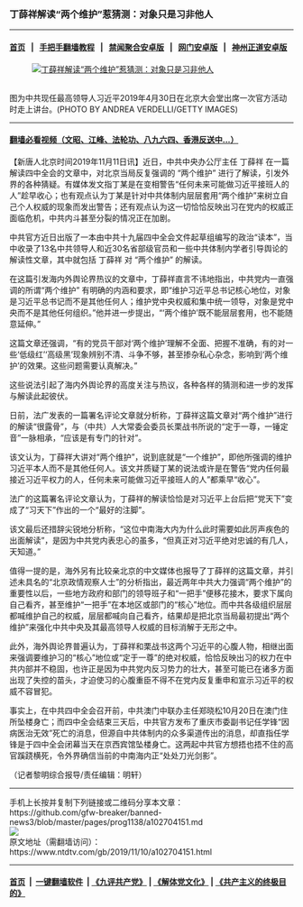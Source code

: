 ### 丁薛祥解读“两个维护”惹猜测：对象只是习非他人
------------------------

#### [首页](https://github.com/gfw-breaker/banned-news3/blob/master/README.md) &nbsp;&nbsp;|&nbsp;&nbsp; [手把手翻墙教程](https://github.com/gfw-breaker/guides/wiki) &nbsp;&nbsp;|&nbsp;&nbsp; [禁闻聚合安卓版](https://github.com/gfw-breaker/bn-android) &nbsp;&nbsp;|&nbsp;&nbsp; [网门安卓版](https://github.com/oGate2/oGate) &nbsp;&nbsp;|&nbsp;&nbsp; [神州正道安卓版](https://github.com/SzzdOgate/update) 



<div><div class="featured_image">
 <a href="https://i.ntdtv.com/assets/uploads/2019/11/GettyImages-1145970613.jpg" target="_blank">
  <figure>
   <img alt="丁薛祥解读“两个维护”惹猜测：对象只是习非他人" src="https://i.ntdtv.com/assets/uploads/2019/11/GettyImages-1145970613-800x450.jpg"/>
  </figure><br/>
 </a>
 <span class="caption">
  图为中共现任最高领导人习近平2019年4月30日在北京大会堂出席一次官方活动时走上讲台。(PHOTO BY ANDREA VERDELLI/GETTY IMAGES)
 </span>
</div>
</div><hr/>

#### [翻墙必看视频（文昭、江峰、法轮功、八九六四、香港反送中...）](https://github.com/gfw-breaker/banned-news3/blob/master/pages/links.md)

<div><div class="post_content" itemprop="articleBody">
 <p>
  【新唐人北京时间2019年11月11日讯】近日，中共中央办公厅主任
  <ok href="https://www.ntdtv.com/gb/丁薛祥.htm">
   丁薛祥
  </ok>
  在一篇解读四中全会的文章中，对北京当局反复强调的
  <ok href="https://www.ntdtv.com/gb/“两个维护”.htm">
   “两个维护”
  </ok>
  进行了解读，引发外界的各种猜疑。有媒体发文指丁某是在变相警告“任何未来可能做习近平接班人的人”趁早收心；也有观点认为丁某是针对中共体制内层层套用“两个维护”来树立自己个人权威的现象而发出警告；还有观点认为这一切恰恰反映出习在党内的权威正面临危机，中共内斗甚至分裂的情况正在加剧。
 </p>
 <p>
  中共官方近日出版了一本由中共十九届四中全会文件起草组编写的政治“读本”，当中收录了13名中共领导人和近30名省部级官员和一些中共体制内学者引导舆论的解读性文章，其中就包括
  <ok href="https://www.ntdtv.com/gb/丁薛祥.htm">
   丁薛祥
  </ok>
  对
  <ok href="https://www.ntdtv.com/gb/“两个维护”.htm">
   “两个维护”
  </ok>
  的解读。
 </p>
 <p>
  在这篇引发海内外舆论界热议的文章中，丁薛祥直言不讳地指出，中共党内一直强调的所谓“两个维护” 有明确的内涵和要求，即“维护习近平总书记核心地位，对象是习近平总书记而不是其他任何人；维护党中央权威和集中统一领导，对象是党中央而不是其他任何组织。”他并进一步提出，“‘两个维护’既不能层层套用，也不能随意延伸。”
 </p>
 <p>
  这篇文章还强调，“有的党员干部对‘两个维护’理解不全面、把握不准确，有的对一些‘低级红’‘高级黑’现象辨别不清、斗争不够，甚至掺杂私心杂念，影响到‘两个维护’的效果。这些问题需要认真解决。”
 </p>
 <p>
  这些说法引起了海内外舆论界的高度关注与热议，各种各样的猜测和进一步的发挥与解读此起彼伏。
 </p>
 <p>
  日前，法广发表的一篇署名评论文章就分析称，丁薛祥这篇文章对“两个维护”进行的解读“很露骨”，与（中共）人大常委会委员长栗战书所说的“定于一尊，一锤定音”一脉相承，“应该是有专门的针对”。
 </p>
 <p>
  该文认为，丁薛祥大讲对“两个维护”，说到底就是“一个维护”，即他所强调的维护习近平本人而不是其他任何人。该文并质疑丁某的说法或许是在警告“党内任何最接近习近平权力的人，任何未来可能做习近平接班人的人”都乘早“收心”。
 </p>
 <p>
  法广的这篇署名评论文章认为，丁薛祥的解读恰恰是对习近平上台后把“党天下”变成了“习天下”作出的一个“最好的注脚”。
 </p>
 <p>
  该文最后还措辞尖锐地分析称，“这位中南海大内为什么此时需要如此厉声疾色的出面解读”，是因为中共党内表忠心的虽多，“但真正对习近平绝对忠诚的有几人，天知道。”
 </p>
 <p>
  值得一提的是，海外另有比较亲北京的中文媒体也报导了丁薛祥的这篇文章，并引述未具名的“北京政情观察人士”的分析指出，最近两年中共大力强调“两个维护”的重要性以后，一些地方政府和部门的领导班子和“一把手”便移花接木，要求下属向自己看齐，甚至维护“一把手”在本地区或部门的“核心”地位。而中共各级组织层层都喊维护自己的权威，层层都喊向自己看齐，结果却是把北京当局最初提出“两个维护”来强化中共中央及其最高领导人权威的目标消解于无形之中。
 </p>
 <p>
  此外，海外舆论界普遍认为，丁薛祥和栗战书这两个习近平的心腹人物，相继出面来强调要维护习的“核心”地位或“定于一尊”的绝对权威，恰恰反映出习的权力在中共内部并不稳固，也许正是因为中共党内反习势力的壮大，甚至可能已在诸多方面出现了失控的苗头，才迫使习的心腹重臣不得不在党内反复重申和宣示习近平的权威不容冒犯。
 </p>
 <p>
  事实上，在中共四中全会召开前，中共澳门中联办主任郑晓松10月20日在澳门住所坠楼身亡；而四中全会结束三天后，中共官方发布了重庆市委副书记任学锋“因病医治无效”死亡的消息，但源自中共体制内的众多渠道传出的消息，却直指任学锋是于四中全会闭幕当天在京西宾馆坠楼身亡。这两起中共官方想捂也捂不住的高官蹊跷横死，令外界确信当前的中南海内正“处处刀光剑影”。
 </p>
 <p>
  （记者黎明综合报导/责任编辑：明轩）
 </p>
 <div class="single_ad">
 </div>
</div>
</div>
<hr/>
手机上长按并复制下列链接或二维码分享本文章：<br/>
https://github.com/gfw-breaker/banned-news3/blob/master/pages/prog1138/a102704151.md <br/>
<a href='https://github.com/gfw-breaker/banned-news3/blob/master/pages/prog1138/a102704151.md'><img src='https://github.com/gfw-breaker/banned-news3/blob/master/pages/prog1138/a102704151.md.png'/></a> <br/>
原文地址（需翻墙访问）：https://www.ntdtv.com/gb/2019/11/10/a102704151.html


------------------------
#### [首页](https://github.com/gfw-breaker/banned-news3/blob/master/README.md) &nbsp;|&nbsp; [一键翻墙软件](https://github.com/gfw-breaker/nogfw/blob/master/README.md) &nbsp;| [《九评共产党》](https://github.com/gfw-breaker/9ping.md/blob/master/README.md#九评之一评共产党是什么) | [《解体党文化》](https://github.com/gfw-breaker/jtdwh.md/blob/master/README.md) | [《共产主义的终极目的》](https://github.com/gfw-breaker/gczydzjmd.md/blob/master/README.md)


<img src='http://gfw-breaker.win/banned-news3/pages/prog1138/a102704151.md' width='0px' height='0px'/>